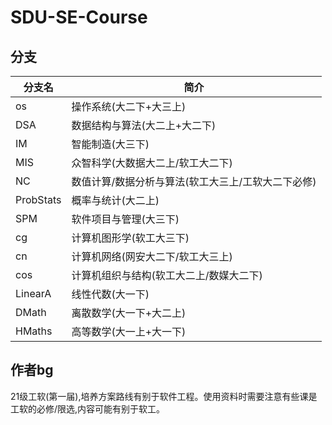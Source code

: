 # SDU-SE-Course

## 分支

| 分支名 | 简介 |
| ------ | ------ |
| os | 操作系统(大二下+大三上) |
| DSA | 数据结构与算法(大二上+大二下) |
| IM | 智能制造(大三下) |
| MIS | 众智科学(大数据大二上/软工大二下) | 
| NC | 数值计算/数据分析与算法(软工大三上/工软大二下必修) |
| ProbStats | 概率与统计(大二上) |
| SPM | 软件项目与管理(大三下) |
| cg | 计算机图形学(软工大三下) |
| cn | 计算机网络(网安大二下/软工大三上) |
| cos | 计算机组织与结构(软工大二上/数媒大二下) |
| LinearA | 线性代数(大一下) |
| DMath | 离散数学(大一下+大二上) |
| HMaths | 高等数学(大一上+大一下) |

## 作者bg
21级工软(第一届),培养方案路线有别于软件工程。使用资料时需要注意有些课是工软的必修/限选,内容可能有别于软工。